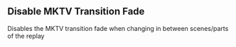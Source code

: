 ## Disable MKTV Transition Fade

Disables the MKTV transition fade when changing in between scenes/parts of the replay